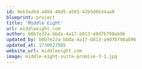 ```yaml
---
id: 9eb3ad6d-a884-40d5-a565-42b5d6b34aa0
blueprint: project
title: 'Middle Eight'
url: middleeight.com
author: b0b7e22a-bbda-4a17-b813-a9d7b798ab96
updated_by: b0b7e22a-bbda-4a17-b813-a9d7b798ab96
updated_at: 1730627985
website_url: middleeight.com
image: middle-eight-suite-promise-3-1.jpg
---
```

